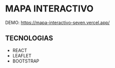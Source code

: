 # MAPA INTERACTIVO

DEMO: https://mapa-interactivo-seven.vercel.app/

## TECNOLOGIAS

- REACT
- LEAFLET
- BOOTSTRAP